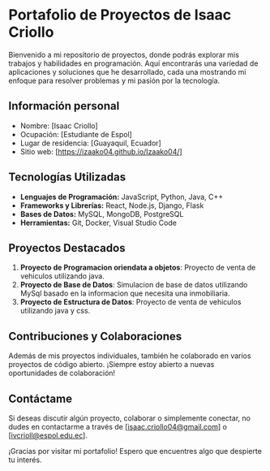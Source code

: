 
# Portafolio de Proyectos de Isaac Criollo

Bienvenido a mi repositorio de proyectos, donde podrás explorar mis trabajos y habilidades en programación. Aquí encontrarás una variedad de aplicaciones y soluciones que he desarrollado, cada una mostrando mi enfoque para resolver problemas y mi pasión por la tecnología.

## Información personal
* Nombre: [Isaac Criollo]
* Ocupación: [Estudiante de Espol]
* Lugar de residencia: [Guayaquil, Ecuador]
* Sitio web: [https://izaako04.github.io/Izaako04/]

## Tecnologías Utilizadas

- **Lenguajes de Programación:** JavaScript, Python, Java, C++
- **Frameworks y Librerías:** React, Node.js, Django, Flask
- **Bases de Datos:** MySQL, MongoDB, PostgreSQL
- **Herramientas:** Git, Docker, Visual Studio Code

## Proyectos Destacados

1. **Proyecto de Programacion oriendata a objetos**: Proyecto de venta de vehiculos utilizando java.
2. **Proyecto de Base de Datos**: Simulacion de base de datos utilizando MySql basado en la informacion que necesita una inmobiliaria.
3. **Proyecto de Estructura de Datos**: Proyecto de venta de vehiculos utilizando java y css.

## Contribuciones y Colaboraciones

Además de mis proyectos individuales, también he colaborado en varios proyectos de código abierto. ¡Siempre estoy abierto a nuevas oportunidades de colaboración!

## Contáctame

Si deseas discutir algún proyecto, colaborar o simplemente conectar, no dudes en contactarme a través de [isaac.criollo04@gmail.com] o [ivcrioll@espol.edu.ec].

¡Gracias por visitar mi portafolio! Espero que encuentres algo que despierte tu interés.
